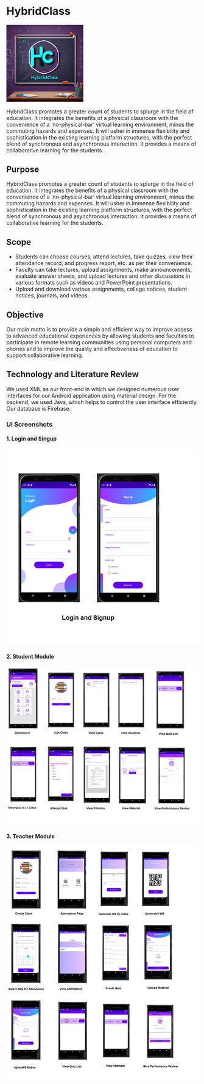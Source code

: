 # HybridClass

<img src="hybridclass-1.jpeg" alt="thumbnail" width="40%">

HybridClass promotes a greater count of students to splurge in the field of education. It integrates the benefits of a physical classroom with the convenience of a ‘no-physical-bar’ virtual learning environment, minus the commuting hazards and expenses. It will usher in immense flexibility and sophistication in the existing learning platform structures, with the perfect blend of synchronous and asynchronous interaction. It provides a means of collaborative learning for the students.

## Purpose

HybridClass promotes a greater count of students to splurge in the field of education. It integrates the benefits of a physical classroom with the convenience of a ‘no-physical-bar’ virtual learning environment, minus the commuting hazards and expenses. It will usher in immense flexibility and sophistication in the existing learning platform structures, with the perfect blend of synchronous and asynchronous interaction. It provides a means of collaborative learning for the students.

## Scope

- Students can choose courses, attend lectures, take quizzes, view their attendance record, and progress report, etc. as per their convenience.
- Faculty can take lectures, upload assignments, make announcements, evaluate answer sheets, and upload lectures and other discussions in various formats such as videos and PowerPoint presentations.
- Upload and download various assignments, college notices, student notices, journals, and videos.

## Objective

Our main motto is to provide a simple and efficient way to improve access to advanced educational experiences by allowing students and faculties to participate in remote learning communities using personal computers and phones and to improve the quality and effectiveness of education to support collaborative learning.

## Technology and Literature Review

We used XML as our front-end in which we designed numerous user interfaces for our Android application using material design. For the backend, we used Java, which helps to control the user interface efficiently. Our database is Firebase.

### UI Screenshots

#### 1. Login and Singup
![Login and Logout](Login-Signup.png)

#### 2. Student Module
![Student Module](Student-Module.png)

#### 3. Teacher Module
![Teacher Module](Teacher-Module.png)
